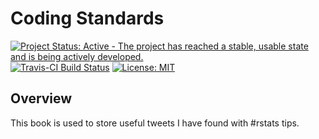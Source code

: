 # Coding Standards

[![Project Status: Active - The project has reached a stable, usable state and is being actively developed.](http://www.repostatus.org/badges/latest/active.svg)](http://www.repostatus.org/#active) [![Travis-CI Build Status](https://travis-ci.org/datasciencecampus/coding-standards.svg?branch=master)](https://travis-ci.org/datasciencecampus/coding-standards) [![License:
MIT](https://img.shields.io/badge/License-MIT-yellow.svg)](https://opensource.org/licenses/MIT)

## Overview

This book is used to store useful tweets I have found with #rstats tips.